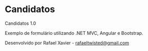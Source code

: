 # Candidatos
Candidatos 1.0

Exemplo de formulário utilizando .NET MVC, Angular e Bootstrap.

Desenvolvido por Rafael Xavier - rafaeltwisted@gmail.com

